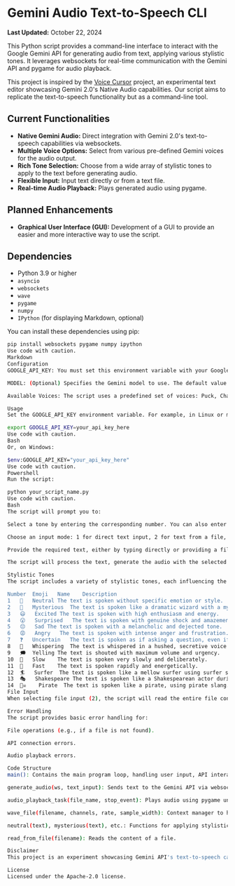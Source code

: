 # Gemini Audio Text-to-Speech CLI

**Last Updated:** October 22, 2024

This Python script provides a command-line interface to interact with the Google Gemini API for generating audio from text, applying various stylistic tones. It leverages websockets for real-time communication with the Gemini API and pygame for audio playback.

This project is inspired by the [Voice Cursor](https://github.com/googlecreativelab/gemini-demos/tree/main/voice-cursor) project, an experimental text editor showcasing Gemini 2.0's Native Audio capabilities. Our script aims to replicate the text-to-speech functionality but as a command-line tool.

## Current Functionalities

-   **Native Gemini Audio:** Direct integration with Gemini 2.0's text-to-speech capabilities via websockets.
-   **Multiple Voice Options:** Select from various pre-defined Gemini voices for the audio output.
-   **Rich Tone Selection:** Choose from a wide array of stylistic tones to apply to the text before generating audio.
-   **Flexible Input:** Input text directly or from a text file.
-   **Real-time Audio Playback:** Plays generated audio using pygame.

## Planned Enhancements

-   **Graphical User Interface (GUI):** Development of a GUI to provide an easier and more interactive way to use the script.

## Dependencies

- Python 3.9 or higher
- `asyncio`
- `websockets`
- `wave`
- `pygame`
- `numpy`
- `IPython` (for displaying Markdown, optional)

You can install these dependencies using pip:

```bash
pip install websockets pygame numpy ipython
Use code with caution.
Markdown
Configuration
GOOGLE_API_KEY: You must set this environment variable with your Google Gemini API key. Get your API key from Google AI Studio.

MODEL: (Optional) Specifies the Gemini model to use. The default value is models/gemini-2.0-flash-exp.

Available Voices: The script uses a predefined set of voices: Puck, Charon, Kore, Fenrir, and Aoede. The default voice is set to Kore, but you can change this in the code.

Usage
Set the GOOGLE_API_KEY environment variable. For example, in Linux or macOS, you can use:

export GOOGLE_API_KEY=your_api_key_here
Use code with caution.
Bash
Or, on Windows:

$env:GOOGLE_API_KEY="your_api_key_here"
Use code with caution.
Powershell
Run the script:

python your_script_name.py
Use code with caution.
Bash
The script will prompt you to:

Select a tone by entering the corresponding number. You can also enter 0 to skip tone selection.

Choose an input mode: 1 for direct text input, 2 for text from a file, or exit to quit.

Provide the required text, either by typing directly or providing a filename.

The script will process the text, generate the audio with the selected tone, and play it back using pygame.

Stylistic Tones
The script includes a variety of stylistic tones, each influencing the way the text is spoken. Here's a list of supported tones:

Number	Emoji	Name	Description
1	💬	Neutral	The text is spoken without specific emotion or style.
2	🔮	Mysterious	The text is spoken like a dramatic wizard with a mysterious tone.
3	😃	Excited	The text is spoken with high enthusiasm and energy.
4	😮	Surprised	The text is spoken with genuine shock and amazement.
5	😔	Sad	The text is spoken with a melancholic and dejected tone.
6	😡	Angry	The text is spoken with intense anger and frustration.
7	❓	Uncertain	The text is spoken as if asking a question, even if it isn't, and with confusion.
8	🦗	Whispering	The text is whispered in a hushed, secretive voice.
9	🗯️	Yelling	The text is shouted with maximum volume and urgency.
10	🐢	Slow	The text is spoken very slowly and deliberately.
11	🐰	Fast	The text is spoken rapidly and energetically.
12	🏄	Surfer	The text is spoken like a mellow surfer using surfer slang.
13	🎭	Shakespeare	The text is spoken like a Shakespearean actor during a dramatic monologue.
14	🏴‍☠️	Pirate	The text is spoken like a pirate, using pirate slang.
File Input
When selecting file input (2), the script will read the entire file content as a single block of text and apply the selected stylistic tone.

Error Handling
The script provides basic error handling for:

File operations (e.g., if a file is not found).

API connection errors.

Audio playback errors.

Code Structure
main(): Contains the main program loop, handling user input, API interaction, and audio output.

generate_audio(ws, text_input): Sends text to the Gemini API via websocket and processes the audio response.

audio_playback_task(file_name, stop_event): Plays audio using pygame until stopped.

wave_file(filename, channels, rate, sample_width): Context manager to handle wave file operations.

neutral(text), mysterious(text), etc.: Functions for applying stylistic tone transformations to text.

read_from_file(filename): Reads the content of a file.

Disclaimer
This project is an experiment showcasing Gemini API's text-to-speech capabilities and is not an official Google product. We'll do our best to support and maintain this experiment, but your mileage may vary. We encourage open-sourcing projects as a way of learning from each other. Please respect our and other creators' rights, including copyright and trademark rights when present, when sharing these works and creating derivative works. If you want more info on Google's policy, you can find it here.

License
Licensed under the Apache-2.0 license.
